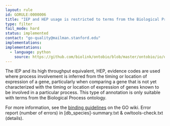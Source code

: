 ```yaml
---
layout: rule
id: GORULE:0000006
title: "IEP and HEP usage is restricted to terms from the Biological Process ontology"
type: filter
fail_mode: hard
status: implemented
contact: "go-quality@mailman.stanford.edu"
implementations: 
implementations:
  - language: python
    source: https://github.com/biolink/ontobio/blob/master/ontobio/io/qc.py
---
```

The IEP and its high throughput equivalent, HEP, evidence codes are used where process involvement is inferred from
the timing or location of expression of a gene, particularly when
comparing a gene that is not yet characterized with the timing or
location of expression of genes known to be involved in a particular
process. This type of annotation is only suitable with terms from the
Biological Process ontology.

For more information, see the [binding
guidelines](http://wiki.geneontology.org/index.php/Binding_Guidelines)
on the GO wiki.
Error report (number of errors) in [db_species]-summary.txt & owltools-check.txt (details).
